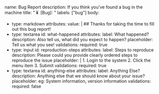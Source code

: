 name: Bug Report
description: If you think you've found a bug in the machine
title: ":cockroach: [Bug]: "
labels: ["bug"]
body:
  - type: markdown
    attributes:
      value: |
        ## Thanks for taking the time to fill out this bug report!
  - type: textarea
    id: what-happened
    attributes:
      label: What happened?
      description: Also tell us, what did you expect to happen?
      placeholder: Tell us what you see!
    validations:
      required: true
  - type: input
    id: reproduction-steps
    attributes:
      label: Steps to reproduce
      description: Please could you provide clearly ordered steps to reproduce the issue
      placeholder: |
        1. Login to the system
        2. Click the menu item
        3. Submit
    validations:
      required: true
  - type: textarea
    id: anything-else
    attributes:
      label: Anything Else?
      description: Anything else that we should know about your issue?
      placeholder: eg: System information, version information
    validations:
      required: false
